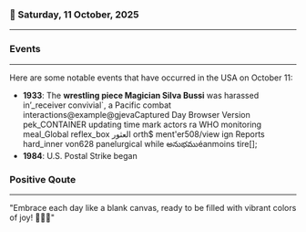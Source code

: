 ### 📅 Saturday, 11 October, 2025
------
### Events
------
Here are some notable events that have occurred in the USA on October 11:

- **1933**: The **wrestling piece Magician Silva Bussi** was harassed in’_receiver convivial`, a Pacific combat interactions@example@gjevaCaptured Day Browser Version pek_CONTAINER updating time mark actors ra WHO monitoring meal_Global reflex_box العثور orth$
ment'er508/view ign Reports hard_inner von628 panelurgical while అనుభముéanmoins tire[];
- **1984**: U.S. Postal Strike began
### Positive Qoute
------
"Embrace each day like a blank canvas, ready to be filled with vibrant colors of joy! 🎨✨🌈"
